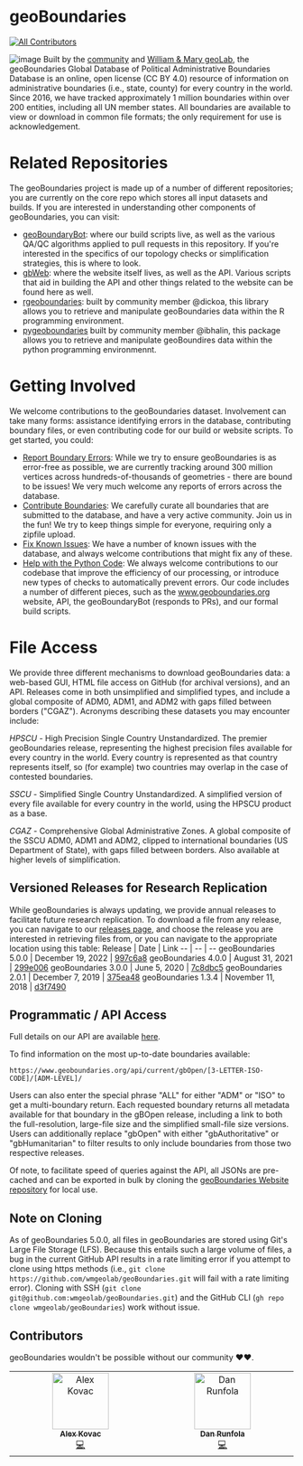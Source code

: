 # geoBoundaries
<!-- ALL-CONTRIBUTORS-BADGE:START - Do not remove or modify this section -->
[![All Contributors](https://img.shields.io/badge/all_contributors-2-orange.svg?style=flat-square)](#contributors-)
<!-- ALL-CONTRIBUTORS-BADGE:END -->
![image](https://user-images.githubusercontent.com/7882645/216724015-071055db-e635-418b-83a6-acbdde726c6c.png)
Built by the [community](https://github.com/wmgeolab/geoBoundaries/) and [William & Mary geoLab](https://geolab.wm.edu/), the geoBoundaries Global Database of Political Administrative Boundaries Database is an online, open license (CC BY 4.0) resource of information on administrative boundaries (i.e., state, county) for every country in the world. Since 2016, we have tracked approximately 1 million boundaries within over 200 entities, including all UN member states. All boundaries are available to view or download in common file formats; the only requirement for use is acknowledgement.

# Related Repositories
The geoBoundaries project is made up of a number of different repositories; you are currently on the core repo which stores all input datasets and builds.  If you are interested in understanding other components of geoBoundaries, you can visit:
- [geoBoundaryBot](https://github.com/wmgeolab/geoBoundaryBot): where our build scripts live, as well as the various QA/QC algorithms applied to pull requests in this repository.  If you're interested in the specifics of our topology checks or simplification strategies, this is where to look.
- [gbWeb](https://github.com/wmgeolab/gbWeb): where the website itself lives, as well as the API.  Various scripts that aid in building the API and other things related to the website can be found here as well.
- [rgeoboundaries](https://github.com/wmgeolab/rgeoboundaries): built by community member @dickoa, this library allows you to retrieve and manipulate geoBoundaries data within the R programming environment.
- [pygeoboundaries](https://github.com/ibhalin/pygeoboundaries) built by community member @ibhalin, this package allows you to retrieve and manipulate geoBoundires data within the python programming environmennt.

# Getting Involved
We welcome contributions to the geoBoundaries dataset.  Involvement can take many forms: assistance identifying errors in the database, contributing boundary files, or even contributing code for our build or website scripts.  To get started, you could:
- [Report Boundary Errors](https://github.com/wmgeolab/geoBoundaries/issues/new?assignees=&labels=&template=boundary-errata.md&title=%5BBOUNDARY+ERRATA%5D): While we try to ensure geoBoundaries is as error-free as possible, we are currently tracking around 300 million vertices across hundreds-of-thousands of geometries - there are bound to be issues!  We very much welcome any reports of errors across the database.
- [Contribute Boundaries](https://github.com/wmgeolab/geoBoundaries/blob/main/CONTRIBUTING.md): We carefully curate all boundaries that are submitted to the database, and have a very active community.  Join us in the fun!  We try to keep things simple for everyone, requiring only a zipfile upload. 
- [Fix Known Issues](https://github.com/wmgeolab/geoBoundaries/issues): We have a number of known issues with the database, and always welcome contributions that might fix any of these.  
- [Help with the Python Code](https://github.com/wmgeolab/geoBoundaryBot): We always welcome contributions to our codebase that improve the efficiency of our processing, or introduce new types of checks to automatically prevent errors.  Our code includes a number of different pieces, such as the www.geoboundaries.org website, API, the geoBoundaryBot (responds to PRs), and our formal build scripts.


# File Access

We provide three different mechanisms to download geoBoundaries data: a web-based GUI, HTML file access on GitHub (for archival versions), and an API. Releases come in both unsimplified and simplified types, and include a global composite of ADM0, ADM1, and ADM2 with gaps filled between borders ("CGAZ").  Acronyms describing these datasets you may encounter include:

_HPSCU_  - High Precision Single Country Unstandardized. The premier geoBoundaries release, representing the highest precision files available for every country in the world. Every country is represented as that country represents itself, so (for example) two countries may overlap in the case of contested boundaries.

_SSCU_  - Simplified Single Country Unstandardized. A simplified version of every file available for every country in the world, using the HPSCU product as a base. 

_CGAZ_  - Comprehensive Global Administrative Zones. A global composite of the SSCU ADM0, ADM1 and ADM2, clipped to international boundaries (US Department of State), with gaps filled between borders.  Also available at higher levels of simplification.

## Versioned Releases for Research Replication

While geoBoundaries is always updating, we provide annual releases to facilitate future research replication. To download a file from any release, you can navigate to our [releases page](https://github.com/wmgeolab/geoBoundaries/releases/), and choose the release you are interested in retrieving files from, or you can navigate to the appropriate location using this table:
Release | Date | Link
-- | -- | --
geoBoundaries 5.0.0 | December 19, 2022 | [997c6a8](https://github.com/wmgeolab/geoBoundaries/tree/b7dd6a55701c76a330500ad9d9240f2b9997c6a8)
geoBoundaries 4.0.0 | August 31, 2021 | [299e006](https://github.com/wmgeolab/geoBoundariesArchive_4_0_0/tree/299e00623ece6c03bcb9a751eda6094b1eac85a6)
geoBoundaries 3.0.0 | June 5, 2020 | [7c8dbc5](https://github.com/wmgeolab/geoBoundariesArchive_3_0_0/tree/7c8dbc599e312d9204e450aecfa66c204b8cf9b8)
geoBoundaries 2.0.1 | December 7, 2019 | [375ea48](https://github.com/wmgeolab/geoBoundariesArchive_2_0_1/commit/375ea48193eda78f74b964f1c898a04bd4cb465d)
geoBoundaries 1.3.4 | November 11, 2018 | [d3f7490](https://github.com/wmgeolab/geoBoundariesArchive_1_3_3/tree/d3f7490211be2971214f355055629b0c2dedeef6)


## Programmatic / API Access
Full details on our API are available [here](https://www.geoboundaries.org/api.html).  

To find information on the most up-to-date boundaries available:

```
https://www.geoboundaries.org/api/current/gbOpen/[3-LETTER-ISO-CODE]/[ADM-LEVEL]/
```

Users can also enter the special phrase "ALL" for either "ADM" or "ISO" to get a multi-boundary return. Each requested boundary returns all metadata available for that boundary in the gBOpen release, including a link to both the full-resolution, large-file size and the simplified small-file size versions. Users can additionally replace "gbOpen" with either "gbAuthoritative" or "gbHumanitarian" to filter results to only include boundaries from those two respective releases.

Of note, to facilitate speed of queries against the API, all JSONs are pre-cached and can be exported in bulk by cloning the [geoBoundaries Website repository](https://github.com/wmgeolab/gbWeb) for local use.

## Note on Cloning

As of geoBoundaries 5.0.0, all files in geoBoundaries are stored using Git's Large File Storage (LFS).  Because this entails such a large volume of files, a bug in the current GitHub API results in a rate limiting error if you attempt to clone using https methods (i.e., ``git clone https://github.com/wmgeolab/geoBoundaries.git`` will fail with a rate limiting error).  Cloning with SSH (``git clone git@github.com:wmgeolab/geoBoundaries.git``) and the GitHub CLI (``gh repo clone wmgeolab/geoBoundaries``) work without issue. 

## Contributors

geoBoundaries wouldn't be possible without our community ❤️❤️.
<!-- ALL-CONTRIBUTORS-LIST:START - Do not remove or modify this section -->
<!-- prettier-ignore-start -->
<!-- markdownlint-disable -->
<table>
  <tbody>
    <tr>
      <td align="center" valign="top" width="14.28%"><a href="https://github.com/kovaca"><img src="https://avatars.githubusercontent.com/u/5686693?v=4?s=100" width="100px;" alt="Alex Kovac"/><br /><sub><b>Alex Kovac</b></sub></a><br /><a href="https://github.com/wmgeolab/geoBoundaries/commits?author=kovaca" title="Code">💻</a></td>
      <td align="center" valign="top" width="14.28%"><a href="https://geolab.wm.edu"><img src="https://avatars.githubusercontent.com/u/7882645?v=4?s=100" width="100px;" alt="Dan Runfola"/><br /><sub><b>Dan Runfola</b></sub></a><br /><a href="https://github.com/wmgeolab/geoBoundaries/commits?author=DanRunfola" title="Code">💻</a></td>
    </tr>
  </tbody>
</table>

<!-- markdownlint-restore -->
<!-- prettier-ignore-end -->

<!-- ALL-CONTRIBUTORS-LIST:END -->

<!-- ALL-CONTRIBUTORS-LIST:START - Do not remove or modify this section -->
<!-- prettier-ignore-start -->
<!-- markdownlint-disable -->

<!-- markdownlint-restore -->
<!-- prettier-ignore-end -->

<!-- ALL-CONTRIBUTORS-LIST:END -->
